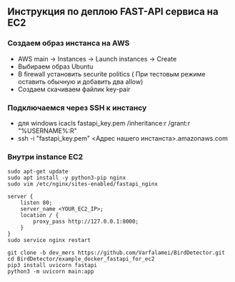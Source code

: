 ## Инструкция по деплою FAST-API сервиса на EC2 

###  Cоздаем образ инстанса на AWS
- AWS main -> Instances -> Launch instances ->  Create
- Выбираем образ Ubuntu
- В firewall установить securite politics ( При тестовым режиме оставить обычную и добавить два allow)
- Создаем скачиваем файлик key-pair 

### Подключаемся через SSH к инстансу 
- для windows icacls fastapi_key.pem /inheritance:r /grant:r "%USERNAME%:R"
- ssh -i "fastapi_key.pem" <Адрес нашего инстанста>.amazonaws.com


### Внутри instance EC2

```
sudo apt-get update
sudo apt install -y python3-pip nginx
sudo vim /etc/nginx/sites-enabled/fastapi_nginx

server {
    listen 80;   
    server_name <YOUR_EC2_IP>;    
    location / {        
        proxy_pass http://127.0.0.1:8000;    
    }
}
sudo service nginx restart

git clone -b dev_mers https://github.com/Varfalamei/BirdDetector.git 
cd BirdDetector/example_docker_fastapi_for_ec2
pip3 install uvicorn fastapi
python3 -m uvicorn main:app
```

